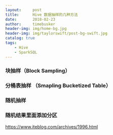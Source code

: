 ```yaml
---
layout:     post
title:      Hive 数据抽样的几种方法
date:       2018-02-23
author:     timebusker
header-img: img/home-bg.jpg
header-img: img/taylorswift/post-bg-swift.jpg
catalog: true
tags:
    - Hive
    - SparkSQL
---  
```


### 块抽样（Block Sampling）
### 分桶表抽样 （Smapling Bucketized Table）
### 随机抽样
### 随机结果里面添加分区


https://www.iteblog.com/archives/1996.html